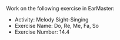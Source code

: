 Work on the following exercise in EarMaster:
- Activity: Melody Sight-Singing
- Exercise Name: Do, Re, Me, Fa, So
- Exercise Number: 14.4
